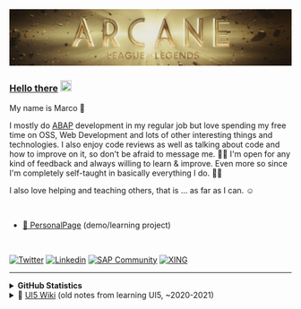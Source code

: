 <!-- 
Interesting approach to introduce CSS into this .md by using SVGs [foreignObject](https://developer.mozilla.org/en-US/docs/Web/SVG/Element/foreignObject). See also:
- https://github.com/sindresorhus/css-in-readme-like-wat
-->

<img alt="Intro Wallpaper from the League of Legends series Arcane" src="https://raw.githubusercontent.com/wridgeu/wridgeu/master/pictures/Arcane_Intro_League.png" />

### [Hello there](https://youtu.be/rEq1Z0bjdwc?t=8) <img src="https://raw.githubusercontent.com/wridgeu/wridgeu/master/pictures/wave.gif" width="20px" height="20px">

My name is Marco 👋 

I mostly do [ABAP](https://se38.myspreadshop.de/abaps+not+dead-A5d82e004b264a16d3e4142ed?productType=812) development in my regular job but love spending my free time on OSS, Web Development and lots of other interesting things and technologies. I also enjoy code reviews as well as talking about code and how to improve on it, so don't be afraid to message me. 🎤🐛 I'm open for any kind of feedback and always willing to learn & improve. Even more so since I'm completely self-taught in basically everything I do. 😶‍🌫️

I also love helping and teaching others, that is ... as far as I can. ☺️

<br>

* [📑 PersonalPage](https://wridgeu.github.io/) (demo/learning project)

<br>

[![Twitter](https://img.shields.io/badge/Twitter-1DA1F2?style=flat&logo=twitter&logoColor=white)](https://twitter.com/Wridgeu)
[![Linkedin](https://img.shields.io/badge/LinkedIn-0077B5?style=flat&logo=linkedin&logoColor=white)](https://linkedin.com/in/dev-marco-beier/)
[![SAP Community](https://img.shields.io/badge/Community-0C7ECF?style=flat&logo=SAP&logoColor=white)](https://people.sap.com/marcobeier)
[![XING](https://img.shields.io/badge/XING-cfdc00?style=flat&logo=Xing&logoColor=white)](https://www.xing.com/profile/Marco_Beier8/cv)

<hr />

<details>
  <summary><b>GitHub Statistics</b></summary>
  <br>
  <div>
    <img height="200px" src="https://github-readme-stats.vercel.app/api?username=wridgeu&show_icons=truetheme=great-gatsby&count_private=true&theme=dark&custom_title=Stats" />
  </div>
</details>
<details>
  <summary>📄 <a href="https://github.com/wridgeu/wridgeu.github.io/wiki">UI5 Wiki</a> (old notes from learning UI5, ~2020-2021)</summary>
  <div>
    Old notes from learning Web Development, or more specific, UI5 back around in 2020-2021. They're not updated anymore as the overall <a href="https://ui5.sap.com/">documentation of UI5</a> and it's <a href="https://github.com/ui5-community">ecosystem</a> has evolved a <em>lot</em>. I strongly recommend and encourage checking out the <a href="https://ui5.sap.com/">docs</a> to get started! Nowadays the "Wiki" is mostly used as playground for it's integration into my <a href="https://wridgeu.github.io/">personal page</a>.
  </div>
</details>
